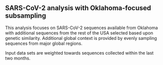 ## SARS-CoV-2 analysis with Oklahoma-focused subsampling
This analysis focuses on SARS-CoV-2 sequences available from Oklahoma with additional sequences from 
the rest of the USA selected based upon genetic similarity. Additional global context is provided by evenly sampling sequences from 
major global regions.

Input data sets are weighted towards sequences collected within the last two months.
